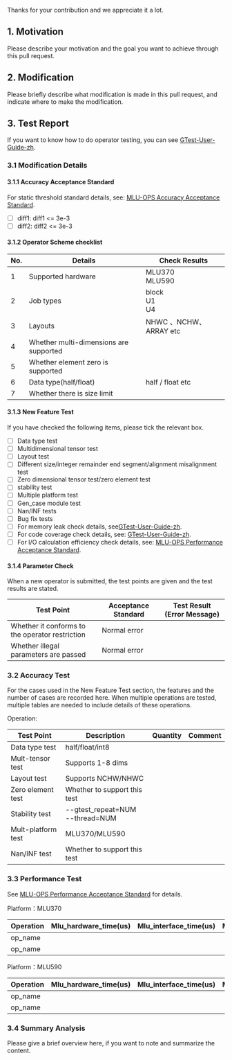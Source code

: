 Thanks for your contribution and we appreciate it a lot. 

## 1. Motivation

Please describe your motivation and the goal you want to achieve through this pull request.

## 2. Modification

Please briefly describe what modification is made in this pull request, and indicate where to make the modification.

## 3. Test Report

If you want to know how to do operator testing, you can see [GTest-User-Guide-zh](https://github.com/Cambricon/mlu-ops/blob/master/docs/GTest-User-Guide-zh.md).

### 3.1 Modification Details

#### 3.1.1 Accuracy Acceptance Standard

For static threshold standard details, see: [MLU-OPS Accuracy Acceptance Standard](https://github.com/Cambricon/mlu-ops/blob/master/docs/MLU-OPS-Accuracy-Acceptance-Standard.md).

- [ ] diff1: diff1 <= 3e-3
- [ ] diff2: diff2 <= 3e-3

#### 3.1.2 Operator Scheme checklist

|     No.        |                 Details              |            Check Results             |
|----------------|--------------------------------------|--------------------------------------|
|        1       |Supported hardware                    |             MLU370<br>MLU590         |
|        2       |Job types                             |          block <br> U1 <br> U4       |
|        3       |Layouts                               |          NHWC 、NCHW、ARRAY etc      |
|        4       |Whether multi-dimensions are supported|                                      |
|        5       |Whether element zero is supported     |                                      |
|        6       |Data type(half/float)                 |           half / float etc           |
|        7       |Whether there is size limit           |                                      |

#### 3.1.3 New Feature Test

If you have checked the following items, please tick the relevant box.

- [ ] Data type test
- [ ] Multidimensional tensor test
- [ ] Layout test
- [ ] Different size/integer remainder end segment/alignment misalignment test
- [ ] Zero dimensional tensor test/zero element test
- [ ] stability test
- [ ] Multiple platform test
- [ ] Gen_case module test
- [ ] Nan/INF tests 
- [ ] Bug fix tests
- [ ] For memory leak check details, see[GTest-User-Guide-zh](https://github.com/Cambricon/mlu-ops/blob/master/docs/GTest-User-Guide-zh.md).
- [ ] For code coverage check details, see: [GTest-User-Guide-zh](https://github.com/Cambricon/mlu-ops/blob/master/docs/GTest-User-Guide-zh.md).
- [ ] For I/O calculation efficiency check details, see: [MLU-OPS Performance Acceptance Standard](https://github.com/Cambricon/mlu-ops/blob/master/docs/MLU-OPS-Performance-Acceptance-Standard.md).

#### 3.1.4 Parameter Check

When a new operator is submitted, the test points are given and the test results are stated.

|                   Test Point                    | Acceptance Standard | Test Result (Error Message) |
| ----------------------------------------------- | --------------------| --------------------------- |
| Whether it conforms to the operator restriction |     Normal error    |                             |
| Whether illegal parameters are passed           |     Normal error    |                             |

### 3.2 Accuracy Test

For the cases used in the New Feature Test section, the features and the number of cases are recorded here. When multiple operations are tested, multiple tables are needed to include details of these operations.

Operation:

|Test Point           | Description                      | Quantity |  Comment |
|----------           |----------------------------------|----------|  --------|
|Data type test       |half/float/int8                   |          |          |
|Mult-tensor test     |Supports 1-8 dims                 |          |          |
|Layout test          |Supports NCHW/NHWC                |          |          |
|Zero element test    |Whether to support this test      |          |          |
|Stability test       |--gtest_repeat=NUM<br>--thread=NUM|          |          |
|Mult-platform test   |MLU370/MLU590                     |          |          |
|Nan/INF test         |Whether to support this test      |          |          |

### 3.3 Performance Test

See [MLU-OPS Performance Acceptance Standard](https://github.com/Cambricon/mlu-ops/blob/master/docs/MLU-OPS-Performance-Acceptance-Standard.md) for details.

Platform：MLU370

|Operation|Mlu_hardware_time(us)|Mlu_interface_time(us)|Mlu_io_efficiency|Mlu_compute_efficiency|Mlu_workwpace_size(Bytes)|Data_type|Shape|
|-------|----|----|-----|----|----|----|-----|
|op_name|    |    |     |    |    |    |     |
|op_name|    |    |     |    |    |    |     |

Platform：MLU590

|Operation|Mlu_hardware_time(us)|Mlu_interface_time(us)|Mlu_io_efficiency|Mlu_compute_efficiency|Mlu_workwpace_size(Bytes)|Data_type|Shape|
|-------|----|----|----|----|----|----|-----|
|op_name|    |    |    |    |    |    |     |
|op_name|    |    |    |    |    |    |     |

### 3.4 Summary Analysis

Please give a brief overview here, if you want to note and summarize the content.
